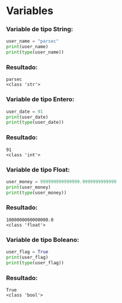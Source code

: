 # **Variables**

### **Variable de tipo String:**
```py
user_name = "parsec"
print(user_name)
print(type(user_name))
```
### **Resultado:**
```
parsec
<class 'str'>
```

### **Variable de tipo Entero:**
```py
user_date = 91
print(user_date)
print(type(user_date))
```
### **Resultado:**
```
91
<class 'int'>
```

### **Variable de tipo Float:**
```py
user_money = 999999999999999.9999999999999
print(user_money)
print(type(user_money))
```
### **Resultado:**
```
1000000000000000.0
<class 'float'>
```

### **Variable de tipo Boleano:**
```py
user_flag = True
print(user_flag)
print(type(user_flag))
```
### **Resultado:**
```
True
<class 'bool'>
```
